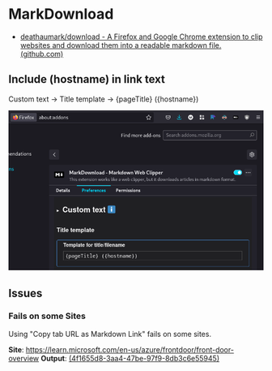 # MarkDownload

- [deathaumark/download - A Firefox and Google Chrome extension to clip websites and download them into a readable markdown file. (github.com)](https://github.com/deathau/markdownload)
## Include (hostname) in link text

Custom text -> Title template -> {pageTitle} ({hostname})

![](../../../assets/markdownload-title-template.png)





## Issues

### Fails on some Sites

Using "Copy tab URL as Markdown Link" fails on some sites.

**Site**: https://learn.microsoft.com/en-us/azure/frontdoor/front-door-overview
**Output**: [ (4f1655d8-3aa4-47be-97f9-8db3c6e55945)](moz-extension://4f1655d8-3aa4-47be-97f9-8db3c6e55945/_generated_background_page.html)

